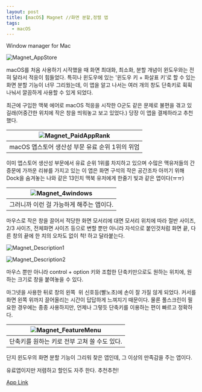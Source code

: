 ```yaml
---
layout: post
title: [macOS] Magnet //화면 분할,정렬 앱
tags:
  - macOS
---
```

Window manager for Mac

![Magnet_AppStore](http://coldpaper.me/wp-content/uploads/2019/04/%E1%84%89%E1%85%B3%E1%84%8F%E1%85%B3%E1%84%85%E1%85%B5%E1%86%AB%E1%84%89%E1%85%A3%E1%86%BA-2019-04-23-%E1%84%8B%E1%85%A9%E1%84%8C%E1%85%A5%E1%86%AB-4.14.12.png)


macOS를 처음 사용하기 시작했을 때 화면 최대화, 최소화, 분할 개념이 윈도우와는 전혀 달라서 적응이 힘들었다.
특히나 윈도우에 있는 '윈도우 키 + 화살표 키'로 할 수 있는 화면 분할 기능이 너무 그리웠는데,
이 앱을 알고 나서는 여러 개의 창도 단축키로 휙휙 나눠서 깔끔하게 사용할 수 있게 되었다.

최근에 구입한 맥북 에어로 macOS 적응을 시작한 O군도 같은 문제로 불편을 겪고 있길래(어중간한 위치에 작은 창을 띄워놓고 보고 있었다.)
당장 이 앱을 결제하라고 추천했다.

| ![Magnet_PaidAppRank](http://coldpaper.me/wp-content/uploads/2019/04/%E1%84%89%E1%85%B3%E1%84%8F%E1%85%B3%E1%84%85%E1%85%B5%E1%86%AB%E1%84%89%E1%85%A3%E1%86%BA-2019-04-23-%E1%84%8B%E1%85%A9%E1%84%8C%E1%85%A5%E1%86%AB-3.38.16-800x437.png) | 
|:--:| 
| macOS 앱스토어 생산성 부문 유료 순위 1위의 위엄 |

이미 앱스토어 생산성 부문에서 유료 순위 1위를 차지하고 있으며 수많은 맥유저들의 간증문에 가까운 리뷰를 가지고 있는 이 앱은
화면 구석의 작은 공간조차 아끼기 위해 Dock을 숨겨놓는 나와 같은 13인치 맥북 유저에게 한줄기 빛과 같은 앱이다(ㅠㅠ)

| ![Magnet_4windows](http://coldpaper.me/wp-content/uploads/2019/04/%E1%84%89%E1%85%B3%E1%84%8F%E1%85%B3%E1%84%85%E1%85%B5%E1%86%AB%E1%84%89%E1%85%A3%E1%86%BA-2019-04-23-%E1%84%8B%E1%85%A9%E1%84%8C%E1%85%A5%E1%86%AB-3.52.14-800x500.png) | 
|:--:| 
|그러니까 이런 걸 가능하게 해주는 앱이다.|


마우스로 작은 창을 끌어서 적당한 화면 모서리에 대면 모서리 위치에 따라 절반 사이즈, 2/3 사이즈, 전체화면 사이즈 등으로 변할 뿐만 아니라
자석으로 붙인것처럼 화면 끝, 다른 창의 끝에 한 치의 오차도 없이 척! 하고 달라붙는다.

![Magnet_Description1](http://coldpaper.me/wp-content/uploads/2019/04/%E1%84%89%E1%85%B3%E1%84%8F%E1%85%B3%E1%84%85%E1%85%B5%E1%86%AB%E1%84%89%E1%85%A3%E1%86%BA-2019-04-23-%E1%84%8B%E1%85%A9%E1%84%8C%E1%85%A5%E1%86%AB-3.41.11-800x496.png)

![Magnet_Description2](http://coldpaper.me/wp-content/uploads/2019/04/%E1%84%89%E1%85%B3%E1%84%8F%E1%85%B3%E1%84%85%E1%85%B5%E1%86%AB%E1%84%89%E1%85%A3%E1%86%BA-2019-04-23-%E1%84%8B%E1%85%A9%E1%84%8C%E1%85%A5%E1%86%AB-3.41.00-800x496.png)

마우스 뿐만 아니라 control + option 키와 조합한 단축키만으로도 원하는 위치에, 원하는 크기로 창을 붙여놓을 수 있다.

마그넷을 사용한 뒤로 창의 왼쪽  위 신호등(빨노초)에 손이 잘 가질 않게 되었다. 커서를 화면 왼쪽 위까지 끌어올리는 시간이 답답하게 느껴지기 때문이다.
물론 풀스크린이 필요한 경우에는 종종 사용하지만, 언제나 그렇듯 단축키를 이용하는 편이 빠르고 정확하다.

| ![Magnet_FeatureMenu](http://coldpaper.me/wp-content/uploads/2019/04/%E1%84%89%E1%85%B3%E1%84%8F%E1%85%B3%E1%84%85%E1%85%B5%E1%86%AB%E1%84%89%E1%85%A3%E1%86%BA-2019-04-23-%E1%84%8B%E1%85%A9%E1%84%8C%E1%85%A5%E1%86%AB-3.41.31-800x501.png) | 
|:--:| 
|단축키를 원하는 키로 전부 고쳐 쓸 수도 있다.|


단지 윈도우의 화면 분할 기능이 그리워 찾은 앱인데, 그 이상의 만족감을 주는 앱이다.

유료앱이지만 저렴하고 할인도 자주 한다. 추천추천!

[App Link](https://apps.apple.com/kr/app/magnet/id441258766)


